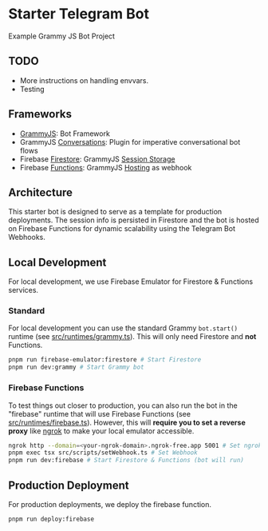 # Starter Telegram Bot

Example Grammy JS Bot Project

## TODO

-   More instructions on handling envvars.
-   Testing

## Frameworks

-   [GrammyJS](https://grammy.dev/): Bot Framework
-   GrammyJS [Conversations](https://grammy.dev/plugins/conversations): Plugin for imperative conversational bot flows
-   Firebase [Firestore](https://firebase.google.com/docs/firestore): GrammyJS [Session Storage](https://github.com/grammyjs/storages/tree/main/packages/firestore)
-   Firebase [Functions](https://firebase.google.com/docs/functions): GrammyJS [Hosting](https://grammy.dev/hosting/firebase#hosting-firebase-functions) as webhook

## Architecture

This starter bot is designed to serve as a template for production deployments. The session info is persisted in Firestore and the bot is hosted on Firebase Functions for dynamic scalability using the Telegram Bot Webhooks.

## Local Development

For local development, we use Firebase Emulator for Firestore & Functions services.

### Standard

For local development you can use the standard Grammy `bot.start()` runtime (see [src/runtimes/grammy.ts](./src/runtimes/grammy.ts)). This will only need Firestore and **not** Functions.

```bash
pnpm run firebase-emulator:firestore # Start Firestore
pnpm run dev:grammy # Start Grammy bot
```

### Firebase Functions

To test things out closer to production, you can also run the bot in the "firebase" runtime that will use Firebase Functions (see [src/runtimes/firebase.ts](./src/runtimes/firebase.ts)). However, this will **require you to set a reverse proxy** like [ngrok](https://ngrok.com) to make your local emulator accessible.

```bash
ngrok http --domain=<your-ngrok-domain>.ngrok-free.app 5001 # Set ngrok reversle proxy
pnpm exec tsx src/scripts/setWebhook.ts # Set Webhook
pnpm run dev:firebase # Start Firestore & Functions (bot will run)
```

## Production Deployment

For production deployments, we deploy the firebase function.

```bash
pnpm run deploy:firebase
```
